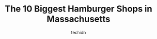 ---
layout: ampstory
image: https://i0.wp.com/paketmu.com/wp-content/uploads/2023/06/boston-burger-company-0-in-massachusetts-1686367216.jpeg?resize=640,853
author: techidn
featured: false
description: Explore the diverse Hamburger Shop scene in Massachusetts, home to an incredible selection of 10 establishments catering to every taste. Whether youre in search of iconic favorites or undis
title: The 10 Biggest Hamburger Shops in Massachusetts
cover:
   title: The 10 Biggest Hamburger Shops in Massachusetts
   subtitle: RICKPATE
   background: https://paketmu.com/wp-content/uploads/2023/06/boston-burger-company-0-in-massachusetts-1686367216.jpeg

pages: 
 - layout: thirds
   top: <h1>#1 Wahlburgers</h1>
   bottom: "<p>Excellent location close to Fenway. Quick service upfront just like you would order from fast food joint. Or dine in at the back with full bar.Prices are great and the fl</p>"
   background: https://paketmu.com/wp-content/uploads/2023/06/boston-burger-company-1-in-massachusetts-1686367217.jpeg
   backgroundblur: true
 - layout: thirds
   top: <h1>#2 Fuddruckers</h1>
   bottom: "<p>Very friendly and helpful customer service. I dont eat meat and havent been to a Fuddruckers since they first opened in South Carolina over 20 years ago. I did eat meat</p>"
   background: https://paketmu.com/wp-content/uploads/2023/06/boston-burger-company-2-in-massachusetts-1686367217.jpeg
   cta:
      link: https://paketmu.com/the-10-biggest-hamburger-shops-in-massachusetts/
      text: The 10 Biggest Hamburger Shops in Massachusetts
 - layout: thirds
   top: <h1>#3 Tasty Burger</h1>
   bottom: "<p>Tasty Burger is one of the most tastiest burgers we have had since ages of going to different fast food chains. We tried the bacon cheeseburger and double cheeseburger. T</p>"
   background: https://paketmu.com/wp-content/uploads/2023/06/boston-burger-company-3-in-massachusetts-1686367218.jpeg
   cta:
      link: https://paketmu.com/the-10-biggest-hamburger-shops-in-massachusetts/
      text: The 10 Biggest Hamburger Shops in Massachusetts
 - layout: thirds
   top: <h1>#4 Boston Burger Company</h1>
   bottom: "<p>1105 Massachusetts Ave, Cambridge, MA 02138, United States</p>"
   background: https://images.unsplash.com/photo-1533735380053-eb8d0759b24a?ixlib=rb-4.0.3&ixid=MnwxMjA3fDB8MHxwaG90by1wYWdlfHx8fGVufDB8fHx8&auto=format&fit=crop&w=640&h=853&q=80
   cta:
      link: https://paketmu.com/the-10-biggest-hamburger-shops-in-massachusetts/
      text: The 10 Biggest Hamburger Shops in Massachusetts
 - layout: thirds
   top: <h1>#5 Wahlburgers</h1>
   bottom: "<p>9 District Ave, Boston, MA 02125, United States</p>"
   background: https://images.unsplash.com/photo-1540457036297-448b6b99e91c?ixlib=rb-4.0.3&ixid=MnwxMjA3fDB8MHxwaG90by1wYWdlfHx8fGVufDB8fHx8&auto=format&fit=crop&w=640&h=853&q=80
   cta:
      link: https://paketmu.com/the-10-biggest-hamburger-shops-in-massachusetts/
      text: The 10 Biggest Hamburger Shops in Massachusetts
 - layout: thirds
   top: <h1>#6 MOOYAH Burgers, Fries & Shakes</h1>
   bottom: "<p>48 Highland Common E Ste 100, Hudson, MA 01749, United States</p>"
   background: https://images.unsplash.com/photo-1549241520-425e3dfc01cb?ixlib=rb-4.0.3&ixid=MnwxMjA3fDB8MHxwaG90by1wYWdlfHx8fGVufDB8fHx8&auto=format&fit=crop&w=640&h=853&q=80
   cta:
      link: https://paketmu.com/the-10-biggest-hamburger-shops-in-massachusetts/
      text: The 10 Biggest Hamburger Shops in Massachusetts
 - layout: thirds
   top: <h1>#7 MOOYAH Burgers, Fries & Shakes</h1>
   bottom: "<p>199 Boston Rd #8, North Billerica, MA 01862, United States</p>"
   background: https://images.unsplash.com/photo-1546497974-b213c9efb599?ixlib=rb-4.0.3&ixid=MnwxMjA3fDB8MHxwaG90by1wYWdlfHx8fGVufDB8fHx8&auto=format&fit=crop&w=640&h=853&q=80
   cta:
      link: https://paketmu.com/the-10-biggest-hamburger-shops-in-massachusetts/
      text: The 10 Biggest Hamburger Shops in Massachusetts
 - layout: thirds
   middle: Continue reading...
   background: https://images.unsplash.com/photo-1524169358666-79f22534bc6e?ixlib=rb-4.0.3&ixid=MnwxMjA3fDB8MHxwaG90by1wYWdlfHx8fGVufDB8fHx8&auto=format&fit=crop&w=640&h=853&q=80
   cta:
      link: https://paketmu.com/the-10-biggest-hamburger-shops-in-massachusetts/
      text: The 10 Biggest Hamburger Shops in Massachusetts
      
---